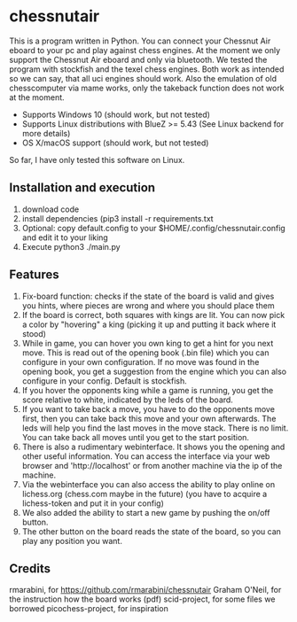# chessnutair
This is a program written in Python. You can connect your Chessnut Air eboard to your pc and play against chess engines.
At the moment we only support the Chessnut Air eboard and only via bluetooth. We tested the program with stockfish and 
the texel chess engines. Both work as intended so we can say, that all uci engines should work. Also the emulation of 
old chesscomputer via mame works, only the takeback function does not work at the moment. 

 * Supports Windows 10 (should work, but not tested)
 * Supports Linux distributions with BlueZ >= 5.43 (See Linux backend for more details)
 * OS X/macOS support (should work, but not tested)

So far, I have only tested this software on Linux.

## Installation and execution
 1. download code
 2. install dependencies (pip3 install -r requirements.txt
 3. Optional: copy default.config to your $HOME/.config/chessnutair.config and edit it to your liking
 4. Execute python3 ./main.py
 

## Features
 1. Fix-board function: checks if the state of the board is valid and gives you hints, where pieces are wrong and 
 where you should place them
 2. If the board is correct, both squares with kings are lit. You can now pick a color by "hovering" a king (picking it 
 up and putting it back where it stood)
 3. While in game, you can hover you own king to get a hint for you next move. This is read out of the opening book 
 (.bin file) which you can configure in your own configuration. If no move was found in the opening book, you get a 
 suggestion from the engine which you can also configure in your config. Default is stockfish.
 4. If you hover the opponents king while a game is running, you get the score relative to white, indicated by the leds
 of the board.
 5. If you want to take back a move, you have to do the opponents move first, then you can take back this move and your
 own afterwards. The leds will help you find the last moves in the move stack. There is no limit. You can take back all
 moves until you get to the start position.
 6. There is also a rudimentary webinterface. It shows you the opening and other useful information. You can access the
interface via your web browser and 'http://localhost' or from another machine via the ip of the machine.
 7. Via the webinterface you can also access the ability to play online on lichess.org (chess.com maybe in the future)
 (you have to acquire a lichess-token and put it in your config)
 8. We also added the ability to start a new game by pushing the on/off button.
 9. The other button on the board reads the state of the board, so you can play any position you want.
## Credits
 rmarabini, for https://github.com/rmarabini/chessnutair
 Graham O'Neil, for the instruction how the board works (pdf)
 scid-project, for some files we borrowed 
 picochess-project, for inspiration 
 
